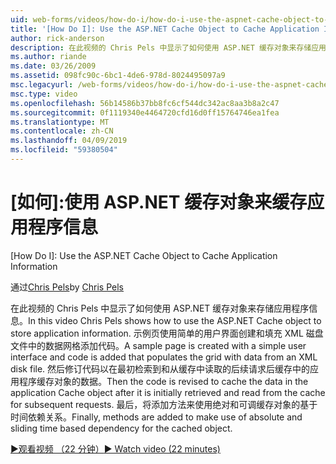 ```yaml
---
uid: web-forms/videos/how-do-i/how-do-i-use-the-aspnet-cache-object-to-cache-application-information
title: '[How Do I]: Use the ASP.NET Cache Object to Cache Application Information | Microsoft Docs'
author: rick-anderson
description: 在此视频的 Chris Pels 中显示了如何使用 ASP.NET 缓存对象来存储应用程序信息。 使用简单的用户界面创建一个示例页面...
ms.author: riande
ms.date: 03/26/2009
ms.assetid: 098fc90c-6bc1-4de6-978d-8024495097a9
msc.legacyurl: /web-forms/videos/how-do-i/how-do-i-use-the-aspnet-cache-object-to-cache-application-information
msc.type: video
ms.openlocfilehash: 56b14586b37bb8fc6cf544dc342ac8aa3b8a2c47
ms.sourcegitcommit: 0f1119340e4464720cfd16d0ff15764746ea1fea
ms.translationtype: MT
ms.contentlocale: zh-CN
ms.lasthandoff: 04/09/2019
ms.locfileid: "59380504"
---
```

# <a name="how-do-i-use-the-aspnet-cache-object-to-cache-application-information"></a>[如何]:使用 ASP.NET 缓存对象来缓存应用程序信息
[How Do I]: Use the ASP.NET Cache Object to Cache Application Information

<span data-ttu-id="3a110-104">通过[Chris Pels](https://twitter.com/chrispels)</span><span class="sxs-lookup"><span data-stu-id="3a110-104">by [Chris Pels](https://twitter.com/chrispels)</span></span>

<span data-ttu-id="3a110-105">在此视频的 Chris Pels 中显示了如何使用 ASP.NET 缓存对象来存储应用程序信息。</span><span class="sxs-lookup"><span data-stu-id="3a110-105">In this video Chris Pels shows how to use the ASP.NET Cache object to store application information.</span></span> <span data-ttu-id="3a110-106">示例页使用简单的用户界面创建和填充 XML 磁盘文件中的数据网格添加代码。</span><span class="sxs-lookup"><span data-stu-id="3a110-106">A sample page is created with a simple user interface and code is added that populates the grid with data from an XML disk file.</span></span> <span data-ttu-id="3a110-107">然后修订代码以在最初检索到和从缓存中读取的后续请求后缓存中的应用程序缓存对象的数据。</span><span class="sxs-lookup"><span data-stu-id="3a110-107">Then the code is revised to cache the data in the application Cache object after it is initially retrieved and read from the cache for subsequent requests.</span></span> <span data-ttu-id="3a110-108">最后，将添加方法来使用绝对和可调缓存对象的基于时间依赖关系。</span><span class="sxs-lookup"><span data-stu-id="3a110-108">Finally, methods are added to make use of absolute and sliding time based dependency for the cached object.</span></span>

[<span data-ttu-id="3a110-109">&#9654;观看视频 （22 分钟）</span><span class="sxs-lookup"><span data-stu-id="3a110-109">&#9654; Watch video (22 minutes)</span></span>](https://channel9.msdn.com/Blogs/ASP-NET-Site-Videos/how-do-i-use-the-aspnet-cache-object-to-cache-application-information)

